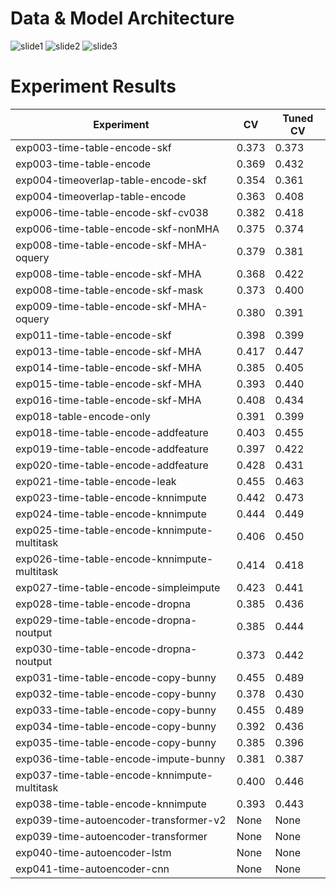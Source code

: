 # Data & Model Architecture
![slide1](/home/tatsuya/code/projects/kaggle/ChildMindInstitute2024/slide/スライド1.PNG)
![slide2](/home/tatsuya/code/projects/kaggle/ChildMindInstitute2024/slide/スライド2.PNG)
![slide3](/home/tatsuya/code/projects/kaggle/ChildMindInstitute2024/slide/スライド3.PNG)

# Experiment Results

| Experiment | CV | Tuned CV |
|------------|----|----------|
| exp003-time-table-encode-skf | 0.373 | 0.373 |
| exp003-time-table-encode | 0.369 | 0.432 |
| exp004-timeoverlap-table-encode-skf | 0.354 | 0.361 |
| exp004-timeoverlap-table-encode | 0.363 | 0.408 |
| exp006-time-table-encode-skf-cv038 | 0.382 | 0.418 |
| exp006-time-table-encode-skf-nonMHA | 0.375 | 0.374 |
| exp008-time-table-encode-skf-MHA-oquery | 0.379 | 0.381 |
| exp008-time-table-encode-skf-MHA | 0.368 | 0.422 |
| exp008-time-table-encode-skf-mask | 0.373 | 0.400 |
| exp009-time-table-encode-skf-MHA-oquery | 0.380 | 0.391 |
| exp011-time-table-encode-skf | 0.398 | 0.399 |
| exp013-time-table-encode-skf-MHA | 0.417 | 0.447 |
| exp014-time-table-encode-skf-MHA | 0.385 | 0.405 |
| exp015-time-table-encode-skf-MHA | 0.393 | 0.440 |
| exp016-time-table-encode-skf-MHA | 0.408 | 0.434 |
| exp018-table-encode-only | 0.391 | 0.399 |
| exp018-time-table-encode-addfeature | 0.403 | 0.455 |
| exp019-time-table-encode-addfeature | 0.397 | 0.422 |
| exp020-time-table-encode-addfeature | 0.428 | 0.431 |
| exp021-time-table-encode-leak | 0.455 | 0.463 |
| exp023-time-table-encode-knnimpute | 0.442 | 0.473 |
| exp024-time-table-encode-knnimpute | 0.444 | 0.449 |
| exp025-time-table-encode-knnimpute-multitask | 0.406 | 0.450 |
| exp026-time-table-encode-knnimpute-multitask | 0.414 | 0.418 |
| exp027-time-table-encode-simpleimpute | 0.423 | 0.441 |
| exp028-time-table-encode-dropna | 0.385 | 0.436 |
| exp029-time-table-encode-dropna-noutput | 0.385 | 0.444 |
| exp030-time-table-encode-dropna-noutput | 0.373 | 0.442 |
| exp031-time-table-encode-copy-bunny | 0.455 | 0.489 |
| exp032-time-table-encode-copy-bunny | 0.378 | 0.430 |
| exp033-time-table-encode-copy-bunny | 0.455 | 0.489 |
| exp034-time-table-encode-copy-bunny | 0.392 | 0.436 |
| exp035-time-table-encode-copy-bunny | 0.385 | 0.396 |
| exp036-time-table-encode-impute-bunny | 0.381 | 0.387 |
| exp037-time-table-encode-knnimpute-multitask | 0.400 | 0.446 |
| exp038-time-table-encode-knnimpute | 0.393 | 0.443 |
| exp039-time-autoencoder-transformer-v2 | None | None |
| exp039-time-autoencoder-transformer | None | None |
| exp040-time-autoencoder-lstm | None | None |
| exp041-time-autoencoder-cnn | None | None |
